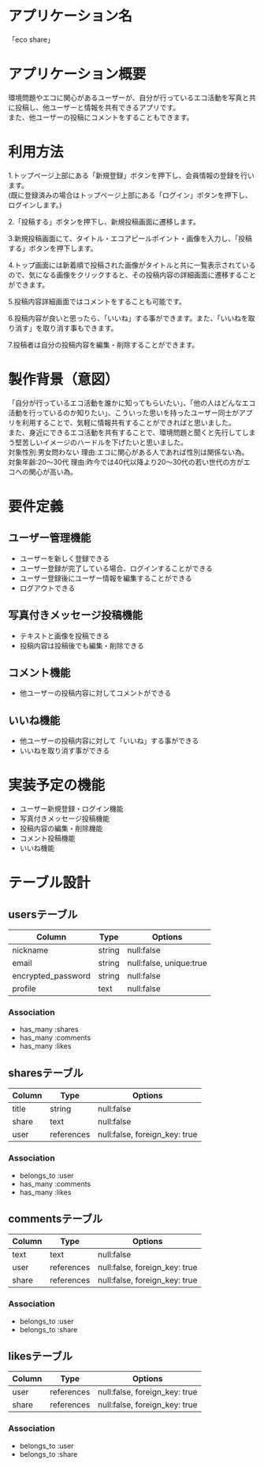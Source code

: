 # アプリケーション名
「eco share」 

# アプリケーション概要
環境問題やエコに関心があるユーザーが、自分が行っているエコ活動を写真と共に投稿し、他ユーザーと情報を共有できるアプリです。<br>また、他ユーザーの投稿にコメントをすることもできます。

# 利用方法
1.トップページ上部にある「新規登録」ボタンを押下し、会員情報の登録を行います。<br>
(既に登録済みの場合はトップページ上部にある「ログイン」ボタンを押下し、ログインします。)

2.「投稿する」ボタンを押下し、新規投稿画面に遷移します。

3.新規投稿画面にて、タイトル・エコアピールポイント・画像を入力し、「投稿する」ボタンを押下します。

4.トップ画面には新着順で投稿された画像がタイトルと共に一覧表示されているので、気になる画像をクリックすると、その投稿内容の詳細画面に遷移することができます。

5.投稿内容詳細画面ではコメントをすることも可能です。

6.投稿内容が良いと思ったら、「いいね」する事ができます。また、「いいねを取り消す」を取り消す事もできます。

7.投稿者は自分の投稿内容を編集・削除することができます。

# 製作背景（意図）
「自分が行っているエコ活動を誰かに知ってもらいたい」、「他の人はどんなエコ活動を行っているのか知りたい」、こういった思いを持ったユーザー同士がアプリを利用することで、気軽に情報共有することができればと思いました。<br>
また、身近にできるエコ活動を共有することで、環境問題と聞くと先行してしまう堅苦しいイメージのハードルを下げたいと思いました。<br>
対象性別:男女問わない  理由:エコに関心がある人であれば性別は関係ない為。<br>
対象年齢:20〜30代    理由:昨今では40代以降より20〜30代の若い世代の方がエコへの関心が高い為。<br>

# 要件定義
## ユーザー管理機能
- ユーザーを新しく登録できる<br>
- ユーザー登録が完了している場合、ログインすることができる<br>
- ユーザー登録後にユーザー情報を編集することができる<br>
- ログアウトできる<br>

## 写真付きメッセージ投稿機能
- テキストと画像を投稿できる<br>
- 投稿内容は投稿後でも編集・削除できる<br>

## コメント機能
- 他ユーザーの投稿内容に対してコメントができる<br>

## いいね機能
- 他ユーザーの投稿内容に対して「いいね」する事ができる<br>
- いいねを取り消す事ができる<br>

# 実装予定の機能
- ユーザー新規登録・ログイン機能<br>
- 写真付きメッセージ投稿機能<br>
- 投稿内容の編集・削除機能<br>
- コメント投稿機能<br>
- いいね機能<br>


# テーブル設計

## usersテーブル

| Column              | Type     | Options                  |
| ------------------- | -------- | ------------------------ |
| nickname            | string   | null:false               |
| email               | string   | null:false, unique:true  |
| encrypted_password  | string   | null:false               |
| profile             | text     | null:false               |

### Association

- has_many :shares
- has_many :comments
- has_many :likes


## sharesテーブル

| Column     | Type        | Options                        |
| ---------- | ----------- | ------------------------------ |
| title      | string      | null:false                     |
| share      | text        | null:false                     |
| user       | references  | null:false, foreign_key: true  |

### Association

- belongs_to :user
- has_many :comments
- has_many :likes


## commentsテーブル

| Column   | Type        | Options                         |
| -------- | ----------- | ------------------------------- |
| text     | text        | null:false                      |
| user     | references  | null:false, foreign_key: true   |
| share    | references  | null:false, foreign_key: true   |

### Association

- belongs_to :user
- belongs_to :share


## likesテーブル

| Column   | Type        | Options                          |
| -------- | ----------- | -------------------------------- |
| user     | references  | null:false, foreign_key: true    |
| share    | references  | null:false, foreign_key: true    |

### Association

- belongs_to :user
- belongs_to :share

